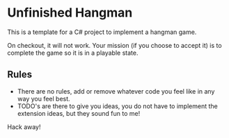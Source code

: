 # Unfinished Hangman

This is a template for a C# project to implement a hangman game.

On checkout, it will not work. Your mission (if you choose to accept it) is to complete the game so it is in a playable state.

## Rules
+ There are no rules, add or remove whatever code you feel like in any way you feel best.
+ TODO's are there to give you ideas, you do not have to implement the extension ideas, but they sound fun to me!

Hack away!